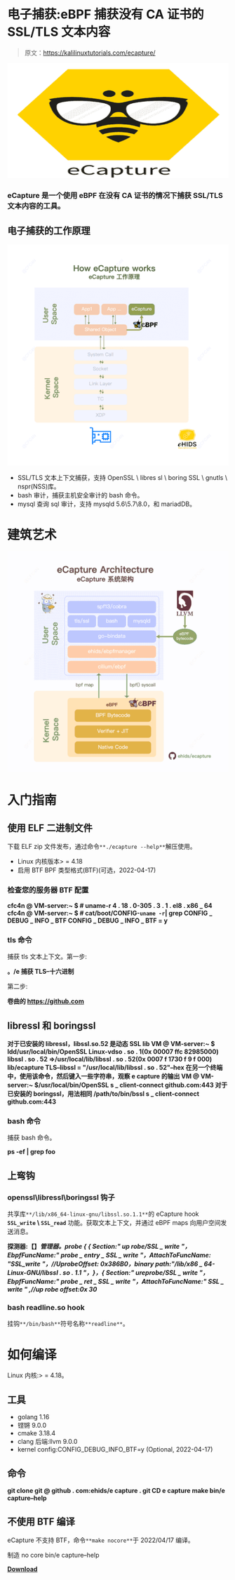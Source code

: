 # 电子捕获:eBPF 捕获没有 CA 证书的 SSL/TLS 文本内容

> 原文：<https://kalilinuxtutorials.com/ecapture/>

[![](img/c2bc667cccae1556a9b98cc17c8f3110.png)](https://blogger.googleusercontent.com/img/b/R29vZ2xl/AVvXsEhGo_OXQ9aP_zO6kzl1T2gUtKx8mSfuuT-yUGAnB8kVGW2ell8GZ19cMVyvW7o4IHCP9Yihj5DmkBAa8z-vRQjW2LOEUJleLhkDHgUXkM_SGWdVYRdiMEPJBRQdlbsn8C5B-EJ8cyeW0rV82QxzoJD2juP3GAz4dCz5B58GSxk49K_zFieNG0UQHA6w/s728/ecapture-logo-400x400%20(1).png)

### eCapture **是一个使用 eBPF** 在没有 CA 证书的情况下捕获 SSL/TLS 文本内容的工具。

## 电子捕获的工作原理

![](img/89efcd6a843606bff700e83b5418d201.png)

*   SSL/TLS 文本上下文捕获，支持 OpenSSL \ libres sl \ boring SSL \ gnutls \ nspr(NSS)库。
*   bash 审计，捕获主机安全审计的 bash 命令。
*   mysql 查询 sql 审计，支持 mysqld 5.6\5.7\8.0，和 mariadDB。

# 建筑艺术

![](img/dee453c55d2ef92c410696d4c0754ca4.png)

# 入门指南

## 使用 ELF 二进制文件

下载 ELF zip 文件发布，通过命令`**./ecapture --help**`解压使用。

*   Linux 内核版本> = 4.18
*   启用 BTF BPF 类型格式(BTF)(可选，2022-04-17)

### 检查您的服务器 BTF 配置

**cfc4n @ VM-server:~ $ # uname-r
4 . 18 . 0-305 . 3 . 1 . el8 . x86 _ 64
cfc4n @ VM-server:~ $ # cat/boot/CONFIG-`uname -r`| grep CONFIG _ DEBUG _ INFO _ BTF
CONFIG _ DEBUG _ INFO _ BTF = y**

### tls 命令

捕获 tls 文本上下文。第一步:

**。/e 捕获 TLS–十六进制**

第二步:

**卷曲的 https://github.com**

## libressl 和 boringssl

**对于已安装的 libressl，libssl.so.52 是动态 SSL lib
VM @ VM-server:~ $ ldd/usr/local/bin/OpenSSL
Linux-vdso . so . 1(0x 00007 ffc 82985000)
libssl . so . 52 =>/usr/local/lib/libssl . so . 52(0x 0007 f 1730 f 9 f 000)
lib/ecapture TLS–libssl = "/usr/local/lib/libssl . so . 52"–hex
在另一个终端中，使用该命令，然后键入一些字符串，观察 e capture 的输出
VM @ VM-server:~ $/usr/local/bin/OpenSSL s _ client-connect github.com:443
对于已安装的 boringssl，用法相同
/path/to/bin/bssl s _ client-connect github.com:443**

### bash 命令

捕获 bash 命令。

**ps -ef | grep foo**

## 上弯钩

### openssl\libressl\boringssl 钩子

共享库`**/lib/x86_64-linux-gnu/libssl.so.1.1**`的 eCapture hook **`SSL_write` \ `SSL_read`** 功能。获取文本上下文，并通过 eBPF maps 向用户空间发送消息。

**探测器:【】*管理器。probe { { Section:" up robe/SSL _ write "，EbpfFuncName:" probe _ entry _ SSL _ write "，AttachToFuncName: "SSL_write "，//UprobeOffset: 0x386B0，binary path:"/lib/x86 _ 64-Linux-GNU/libssl . so . 1.1 "，}，{ Section:" ureprobe/SSL _ write "，EbpfFuncName:" probe _ ret _ SSL _ write "，AttachToFuncName:" SSL _ write " ,//up robe offset:0x 30***

### bash readline.so hook

挂钩`**/bin/bash**`符号名称`**readline**`。

# 如何编译

Linux 内核:> = 4.18。

## 工具

*   golang 1.16
*   铿锵 9.0.0
*   cmake 3.18.4
*   clang 后端:llvm 9.0.0
*   kernel config:CONFIG_DEBUG_INFO_BTF=y (Optional, 2022-04-17)

## 命令

**git clone git @ github . com:ehids/e capture . git
CD e capture
make
bin/e capture–help**

## 不使用 BTF 编译

eCapture 不支持 BTF，命令`**make nocore**`于 2022/04/17 编译。

制造 no core
bin/e capture–help

[**Download**](https://github.com/ehids/ecapture)